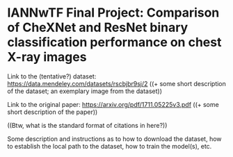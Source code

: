 # IANNwTF Final Project: Comparison of CheXNet and ResNet binary classification performance on chest X-ray images

Link to the (tentative?) dataset: https://data.mendeley.com/datasets/rscbjbr9sj/2 ((+ some short description of the dataset; an exemplary image from the dataset))

Link to the original paper: https://arxiv.org/pdf/1711.05225v3.pdf ((+ some short description of the paper))

((Btw, what is the standard format of citations in here?))

Some description and instructions as to how to download the dataset, how to establish the local path to the dataset, how to train the model(s), etc.
